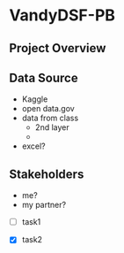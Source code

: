 # VandyDSF-PB

## Project Overview

## Data Source
- Kaggle
- open data.gov
- data from class
  - 2nd layer
  - 
- excel?
## Stakeholders
- me?
- my partner?

 - [ ] task1
 - [x] task2




